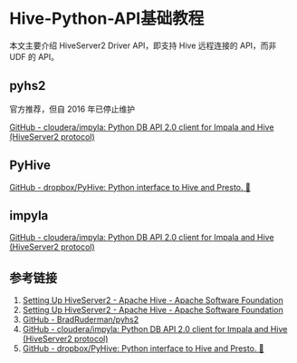 # Hive-Python-API基础教程

本文主要介绍 HiveServer2 Driver API，即支持 Hive 远程连接的 API，而非 UDF 的 API。

## pyhs2

官方推荐，但自 2016 年已停止维护

[GitHub - cloudera/impyla: Python DB API 2.0 client for Impala and Hive (HiveServer2 protocol)](https://github.com/cloudera/impyla)

## PyHive

[GitHub - dropbox/PyHive: Python interface to Hive and Presto. 🐝](https://github.com/dropbox/PyHive)
## impyla

[GitHub - cloudera/impyla: Python DB API 2.0 client for Impala and Hive (HiveServer2 protocol)](https://github.com/cloudera/impyla)

## 参考链接

1. [Setting Up HiveServer2 - Apache Hive - Apache Software Foundation](https://cwiki.apache.org/confluence/pages/viewpage.action?pageId=30758712#SettingUpHiveServer2-HiveServer2)
2. [Setting Up HiveServer2 - Apache Hive - Apache Software Foundation](https://cwiki.apache.org/confluence/pages/viewpage.action?pageId=30758712#SettingUpHiveServer2-PythonClientDriver)
3. [GitHub - BradRuderman/pyhs2](https://github.com/BradRuderman/pyhs2)
4. [GitHub - cloudera/impyla: Python DB API 2.0 client for Impala and Hive (HiveServer2 protocol)](https://github.com/cloudera/impyla)
5. [GitHub - dropbox/PyHive: Python interface to Hive and Presto. 🐝](https://github.com/dropbox/PyHive)